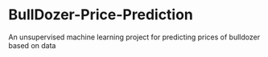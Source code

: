 # BullDozer-Price-Prediction
An unsupervised machine learning project for predicting prices of bulldozer based on data
